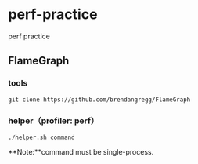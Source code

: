 # perf-practice
perf practice

## FlameGraph

### tools
```
git clone https://github.com/brendangregg/FlameGraph
```

### helper（profiler: perf）
```shell
./helper.sh command
```

**Note:**command must be single-process.
